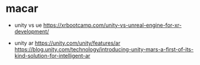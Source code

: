 # macar

- unity vs ue
https://xrbootcamp.com/unity-vs-unreal-engine-for-xr-development/

- unity ar
https://unity.com/unity/features/ar
https://blog.unity.com/technology/introducing-unity-mars-a-first-of-its-kind-solution-for-intelligent-ar


